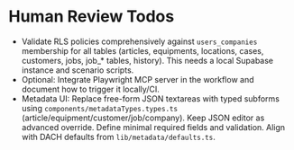 # Human Review Todos

- Validate RLS policies comprehensively against `users_companies` membership for all tables (articles, equipments, locations, cases, customers, jobs, job_* tables, history). This needs a local Supabase instance and scenario scripts.
- Optional: Integrate Playwright MCP server in the workflow and document how to trigger it locally/CI.
- Metadata UI: Replace free-form JSON textareas with typed subforms using `components/metadataTypes.types.ts` (article/equipment/customer/job/company). Keep JSON editor as advanced override. Define minimal required fields and validation. Align with DACH defaults from `lib/metadata/defaults.ts`.
